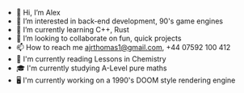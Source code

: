 - 👋 Hi, I’m Alex
- 👀 I’m interested in back-end development, 90's game engines
- 🌱 I’m currently learning C++, Rust
- 💞️ I’m looking to collaborate on fun, quick projects
- 📫 How to reach me ajrthomas1@gmail.com, +44 07592 100 412
- 📕 I'm currently reading Lessons in Chemistry
- 🎓 I'm currently studying A-Level pure maths
- 🖥️ I'm currently working on a 1990's DOOM style rendering engine

<!---
AJRThomas/AJRThomas is a ✨ special ✨ repository because its `README.md` (this file) appears on your GitHub profile.
You can click the Preview link to take a look at your changes.
--->
